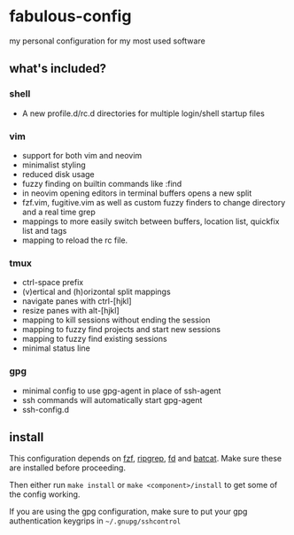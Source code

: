# fabulous-config
my personal configuration for my most used software

## what's included?
### shell
- A new profile.d/rc.d directories for multiple login/shell startup files

### vim
- support for both vim and neovim
- minimalist styling
- reduced disk usage
- fuzzy finding on builtin commands like :find
- in neovim opening editors in terminal buffers opens a new split
- fzf.vim, fugitive.vim as well as custom fuzzy finders to change directory and a real time grep
- mappings to more easily switch between buffers, location list, quickfix list and tags
- mapping to reload the rc file.

### tmux
- ctrl-space prefix
- (v)ertical and (h)orizontal split mappings
- navigate panes with ctrl-[hjkl]
- resize panes with alt-[hjkl]
- mapping to kill sessions without ending the session
- mapping to fuzzy find projects and start new sessions
- mapping to fuzzy find existing sessions
- minimal status line

### gpg
- minimal config to use gpg-agent in place of ssh-agent
- ssh commands will automatically start gpg-agent
- ssh-config.d

## install
This configuration depends on [fzf](https://github.com/junegunn/fzf), [ripgrep](https://github.com/BurntSushi/ripgrep), [fd](https://github.com/sharkdp/fd) and [batcat](https://github.com/sharkdp/bat).
Make sure these are installed before proceeding.

Then either run `make install` or `make <component>/install` to get some of the config working.

If you are using the gpg configuration, make sure to put your gpg authentication keygrips in `~/.gnupg/sshcontrol`
